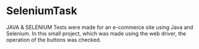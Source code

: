 # SeleniumTask
JAVA & SELENIUM 
Tests were made for an e-commerce site using Java and Selenium. In this small project, which was made using the web driver, the operation of the buttons was checked.
